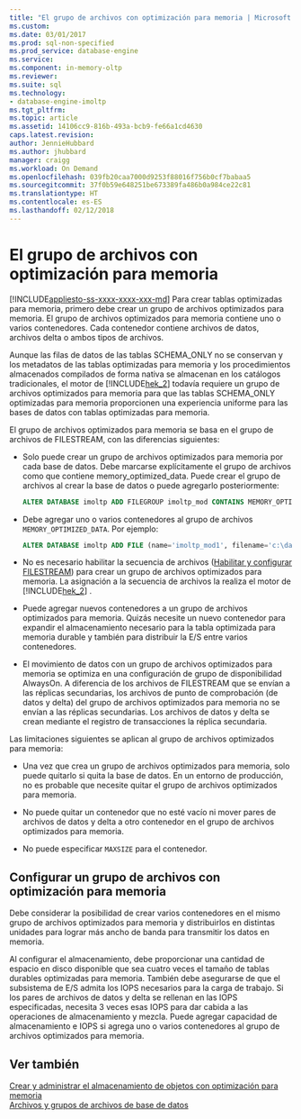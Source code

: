 ```yaml
---
title: "El grupo de archivos con optimización para memoria | Microsoft Docs"
ms.custom: 
ms.date: 03/01/2017
ms.prod: sql-non-specified
ms.prod_service: database-engine
ms.service: 
ms.component: in-memory-oltp
ms.reviewer: 
ms.suite: sql
ms.technology:
- database-engine-imoltp
ms.tgt_pltfrm: 
ms.topic: article
ms.assetid: 14106cc9-816b-493a-bcb9-fe66a1cd4630
caps.latest.revision: 
author: JennieHubbard
ms.author: jhubbard
manager: craigg
ms.workload: On Demand
ms.openlocfilehash: 039fb20caa7000d9253f88016f756b0cf7babaa5
ms.sourcegitcommit: 37f0b59e648251be673389fa486b0a984ce22c81
ms.translationtype: HT
ms.contentlocale: es-ES
ms.lasthandoff: 02/12/2018
---
```

# <a name="the-memory-optimized-filegroup"></a>El grupo de archivos con optimización para memoria
[!INCLUDE[appliesto-ss-xxxx-xxxx-xxx-md](../../includes/appliesto-ss-xxxx-xxxx-xxx-md.md)]
Para crear tablas optimizadas para memoria, primero debe crear un grupo de archivos optimizados para memoria. El grupo de archivos optimizados para memoria contiene uno o varios contenedores. Cada contenedor contiene archivos de datos, archivos delta o ambos tipos de archivos.  
  
 Aunque las filas de datos de las tablas SCHEMA_ONLY no se conservan y los metadatos de las tablas optimizadas para memoria y los procedimientos almacenados compilados de forma nativa se almacenan en los catálogos tradicionales, el motor de [!INCLUDE[hek_2](../../includes/hek-2-md.md)] todavía requiere un grupo de archivos optimizados para memoria para que las tablas SCHEMA_ONLY optimizadas para memoria proporcionen una experiencia uniforme para las bases de datos con tablas optimizadas para memoria.  
  
 El grupo de archivos optimizados para memoria se basa en el grupo de archivos de FILESTREAM, con las diferencias siguientes:  
  
-   Solo puede crear un grupo de archivos optimizados para memoria por cada base de datos. Debe marcarse explícitamente el grupo de archivos como que contiene memory_optimized_data. Puede crear el grupo de archivos al crear la base de datos o puede agregarlo posteriormente:  
  
    ```sql  
    ALTER DATABASE imoltp ADD FILEGROUP imoltp_mod CONTAINS MEMORY_OPTIMIZED_DATA  
    ```  
  
-   Debe agregar uno o varios contenedores al grupo de archivos `MEMORY_OPTIMIZED_DATA`. Por ejemplo:  
  
    ```sql  
    ALTER DATABASE imoltp ADD FILE (name='imoltp_mod1', filename='c:\data\imoltp_mod1') TO FILEGROUP imoltp_mod  
    ```  
  
-   No es necesario habilitar la secuencia de archivos ([Habilitar y configurar FILESTREAM](../../relational-databases/blob/enable-and-configure-filestream.md)) para crear un grupo de archivos optimizados para memoria. La asignación a la secuencia de archivos la realiza el motor de [!INCLUDE[hek_2](../../includes/hek-2-md.md)] .  
  
-   Puede agregar nuevos contenedores a un grupo de archivos optimizados para memoria. Quizás necesite un nuevo contenedor para expandir el almacenamiento necesario para la tabla optimizada para memoria durable y también para distribuir la E/S entre varios contenedores.  
  
-   El movimiento de datos con un grupo de archivos optimizados para memoria se optimiza en una configuración de grupo de disponibilidad AlwaysOn. A diferencia de los archivos de FILESTREAM que se envían a las réplicas secundarias, los archivos de punto de comprobación (de datos y delta) del grupo de archivos optimizados para memoria no se envían a las réplicas secundarias. Los archivos de datos y delta se crean mediante el registro de transacciones la réplica secundaria.  
  
Las limitaciones siguientes se aplican al grupo de archivos optimizados para memoria:  
  
-   Una vez que crea un grupo de archivos optimizados para memoria, solo puede quitarlo si quita la base de datos. En un entorno de producción, no es probable que necesite quitar el grupo de archivos optimizados para memoria.  
  
-   No puede quitar un contenedor que no esté vacío ni mover pares de archivos de datos y delta a otro contenedor en el grupo de archivos optimizados para memoria.  
  
-   No puede especificar `MAXSIZE` para el contenedor.  
  
## <a name="configuring-a-memory-optimized-filegroup"></a>Configurar un grupo de archivos con optimización para memoria  
 Debe considerar la posibilidad de crear varios contenedores en el mismo grupo de archivos optimizados para memoria y distribuirlos en distintas unidades para lograr más ancho de banda para transmitir los datos en memoria.  
  
 Al configurar el almacenamiento, debe proporcionar una cantidad de espacio en disco disponible que sea cuatro veces el tamaño de tablas durables optimizadas para memoria. También debe asegurarse de que el subsistema de E/S admita los IOPS necesarios para la carga de trabajo. Si los pares de archivos de datos y delta se rellenan en las IOPS especificadas, necesita 3 veces esas IOPS para dar cabida a las operaciones de almacenamiento y mezcla. Puede agregar capacidad de almacenamiento e IOPS si agrega uno o varios contenedores al grupo de archivos optimizados para memoria.  
  
## <a name="see-also"></a>Ver también  
 [Crear y administrar el almacenamiento de objetos con optimización para memoria](../../relational-databases/in-memory-oltp/creating-and-managing-storage-for-memory-optimized-objects.md)  
 [Archivos y grupos de archivos de base de datos](../../relational-databases/databases/database-files-and-filegroups.md) 
  
